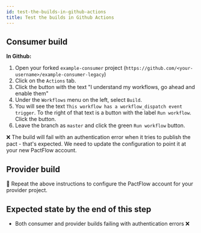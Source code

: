 ```yaml
---
id: test-the-builds-in-github-actions
title: Test the builds in Github Actions
---
```


## Consumer build

**In Github:**

1. Open your forked `example-consumer` project (`https://github.com/<your-username>/example-consumer-legacy`)
1. Click on the `Actions` tab.
1. Click the button with the text "I understand my workflows, go ahead and enable them"
1. Under the `Workflows` menu on the left, select `Build`.
1. You will see the text `This workflow has a workflow_dispatch event trigger`. To the right of that text is a button with the label `Run workflow`. Click the button.
1. Leave the branch as `master` and click the green `Run workflow` button.

❌ The build will fail with an authentication error when it tries to publish the pact - that's expected. We need to update the configuration to point it at your new PactFlow account.

## Provider build

🔁 Repeat the above instructions to configure the PactFlow account for your provider project.

## Expected state by the end of this step

* Both consumer and provider builds failing with authentication errors ❌
